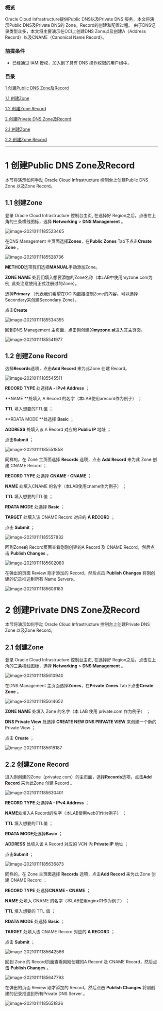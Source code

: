 ### 概览

Oracle Cloud Infrastructure提供Public DNS以及Private DNS 服务，本文将演示Public DNS及Private DNS的 Zone，Record的创建和配置过程。
由于DNS记录类型众多，本文将主要演示在OCI上创建DNS Zone以及创建A（Address Record）以及CNAME（Canonical Name Record）。



### 前提条件 

- 已经通过 IAM 授权，加入到了具有 DNS 操作权限的用户组中。



### 目录

[1 创建Public  DNS Zone及Record](#step1)

[1.1 创建Zone](#step2)

[1.2 创建Zone Record](#step3)

[2 创建Private  DNS Zone及Record](#step4)

[2.1 创建Zone](#step5)

[2.2 创建Zone Record](#step6)

 



------

 <a name="step1"></a>

# 1 创建Public DNS Zone及Record

本节将演示如何手动 Oracle Cloud Infrastructure 控制台上创建Public DNS Zone 以及Zone Record。

 <a name="step2"></a>

## 1.1 创建Zone 

登录 Oracle Cloud Infrastructure 控制台主页, 在选择好 Region之后，点击左上角的三条横线图标，选择 **Networking** > **DNS Management** 。

![image-20210111185523465](images/image-20210111185523465.png)                               

在DNS Management 主页面选择**Zones**，在**Public Zones** Tab下点击**Create Zone** 。

![image-20210111185528736](images/image-20210111185528736.png) 

**METHOD**选项我们选择**MANUAL**手动添加Zone。

**ZONE NAME** 处我们填入想要添加的Zone名称（本LAB中使用myzone.com为例, 此处注意使用正式注册过的Zone）。

选择**Primary** （代表我们希望在OCI内直接控制Zone的内容，可以选择Secondary来创建Secondary Zone）。

点击**Create**

 ![image-20210111185534355](images/image-20210111185534355.png)

回到DNS Management 主页面，点击刚创建的**myzone.ai**进入其主页面。

![image-20210111185541977](images/image-20210111185541977.png) 



 <a name="step3"></a>

## 1.2 创建Zone Record 

选择**Records**选项，点击**Add Record** 来为此Zone 创建 Record。

![image-20210111185545511](images/image-20210111185545511.png) 

**RECORD TYPE** 处选择**A**  **- IPv4 Address** ；

 **NAME **处填入 A Record 的名字（本LAB使用arecord作为例子） ；

 **TTL** 填入想要的TTL值 ；

 **RDATA MODE **处选择 **Basic** ；

 **ADDRESS** 处填入该 A Record 对应的 **Public IP** 地址 ；

 点击**Submit** ；

![image-20210111185551858](images/image-20210111185551858.png) 

同样的，在 Zone 主页面选择 **Records** 选项，点击 **Add Record** 来为此 Zone 创建 CNAME Record ；

 **RECORD TYPE** 处选择 **CNAME - CNAME** ；

 **NAME** 处填入CNAME 的名字（本LAB使用cname作为例子） ；

 **TTL** 填入想要的TTL值 ；

 **RDATA MODE** 处选择 **Basic** ；

 **TARGET** 处填入该 CNAME Record 对应的 **A RECORD**  ；

 点击 **Submit** ；

![image-20210111185557832](images/image-20210111185557832.png) 

回到Zone的 Record页面查看刚刚创建的A Record 及 CNAME Record，然后点击 **Publish Changes** 。

![image-20210111185602080](images/image-20210111185602080.png) 

在弹出的页面 Review 刚才添加的 Record，然后点击 **Publish Changes** 将刚创建的记录推送到所有 Name Servers。

![image-20210111185606183](images/image-20210111185606183.png) 

 

  <a name="step4"></a>

# 2 创建Private DNS Zone及Record

本节将演示如何手动 Oracle Cloud Infrastructure 控制台上创建Private DNS Zone 以及Zone Record。

 <a name="step5"></a>

## 2.1 创建Zone 

登录 Oracle Cloud Infrastructure 控制台主页, 在选择好 Region之后，点击左上角的三条横线图标，选择 **Networking** > **DNS Management** 。

![image-20210111185610940](images/image-20210111185610940.png) 

在DNS Management 主页面选择**Zones**，在**Private Zones** Tab下点击**Create Zone** 。

![image-20210111185614652](images/image-20210111185614652.png) 

**ZONE NAME** 处填入 Zone 的名字（本 LAB 使用 private.com 作为例子） ；

 **DNS Private View** 处选择 **CREATE NEW DNS PRIVATE VIEW** 来创建一个新的Private View ；

 点击 **Create** ；

![image-20210111185618187](images/image-20210111185618187.png) 



  <a name="step6"></a>

## 2.2 创建Zone Record 

进入刚创建的Zone（privatez.com）的主页面，选择**Records**选项，点击**Add Record** 来为此Zone 创建 Record 。

![image-20210111185630401](images/image-20210111185630401.png) 

**RECORD TYPE** 处选择**A - IPv4 Address** ；

 **NAME**处填入A Record的名字（本LAB使用web01作为例子） ；

 **TTL** 填入想要的TTL值 ；

 **RDATA MODE**处选择**Basic** ；

 **ADDRESS** 处填入该 A Record 对应的 VCN 内 **Private IP** 地址 ；

 点击**Submit** ；

![image-20210111185636873](images/image-20210111185636873.png) 

同样的，在 Zone 主页面选择 **Records** 选项，点击**Add Record** 来为此 Zone 创建 CNAME Record  ；

 **RECORD TYPE** 处选择**CNAME - CNAME** ；

 **NAME** 处填入 CNAME 的名字（本LAB使用nginx01作为例子） ；

 **TTL** 填入想要的 TTL 值 ；

 **RDATA MODE** 处选择 **Basic** ；

 **TARGET** 处填入该 CNAME Record 对应的 **A RECORD** ；

 点击 **Submit** ；

![image-20210111185642586](images/image-20210111185642586.png) 

回到 Zone 的 Record页面查看刚刚创建的A Record 及 CNAME Record，然后点击 **Publish Changes** 。

![image-20210111185647793](images/image-20210111185647793.png) 

在弹出的页面 Review 刚才添加的 Record，然后点击 **Publish Changes** 将刚创建的记录推送到所有Private DNS Server 。

![image-20210111185651836](images/image-20210111185651836.png) 

 